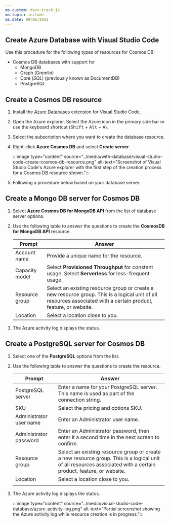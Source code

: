 ```yaml
---
ms.custom: devx-track-js
ms.topic: include
ms.date: 09/06/2022
---
```



## Create Azure Database with Visual Studio Code

Use this procedure for the following types of resources for Cosmos DB:

* Cosmos DB databases with support for 
    * MongoDB
    * Graph (Gremlin)
    * Core (_SQL_) (previously known as DocumentDB)
    * PostgreSQL

## Create a Cosmos DB resource

1. Install the [Azure Databases](https://marketplace.visualstudio.com/items?itemName=ms-azuretools.vscode-cosmosdb) extension for Visual Studio Code.
1. Open the Azure explorer. Select the Azure icon in the primary side bar or use the keyboard shortcut (<kbd>Shift</kbd> + <kbd>Alt</kbd> + <kbd>A</kbd>).
1. Select the subscription where you want to create the database resource.
1. Right-click **Azure Cosmos DB** and select **Create server**. 

    :::image type="content" source="../media/with-database/visual-studio-code-create-cosmos-db-resource.png" alt-text="Screenshot of Visual Studio Code's Azure explorer with the first step of the creation process for a Cosmos DB resource shown.":::

1. Following a procedure below based on your database server.

## Create a Mongo DB server for Cosmos DB

1. Select **Azure Cosmos DB for MongoDB API** from the list of database server options. 
1. Use the following table to answer the questions to create the **CosmosDB for MongoDB API** resource.

    |Prompt|Answer|
    |--|--|
    |Account name|Provide a unique name for the resource.|
    |Capacity model|Select **Provisioned Throughput** for constant usage. Select **Serverless** for less-frequent usage.|
    |Resource group|Select an existing resource group or create a new resource group. This is a logical unit of all resources associated with a certain product, feature, or website.|
    |Location|Select a location close to you.|

1. The Azure activity log displays the status. 
    

## Create a PostgreSQL server for Cosmos DB

1. Select one of the **PostgreSQL** options from the list. 
1. Use the following table to answer the questions to create the resource.

    |Prompt|Answer|
    |--|--|
    |PostgreSQL server|Enter a name for your PostgreSQL server. This name is used as part of the connection string.|
    |SKU|Select the pricing and options SKU.|
    |Administrator user name|Enter an Administrator user name.|
    |Administrator password|Enter an Administrator password, then enter it a second time in the next screen to confirm.|
    |Resource group|Select an existing resource group or create a new resource group. This is a logical unit of all resources associated with a certain product, feature, or website.|
    |Location|Select a location close to you.|
    |||
    
1. The Azure activity log displays the status. 

    :::image type="content" source="../media/visual-studio-code-database/azure-activity-log.png" alt-text="Partial screenshot showing the Azure activity log while resource creation is in progress.":::